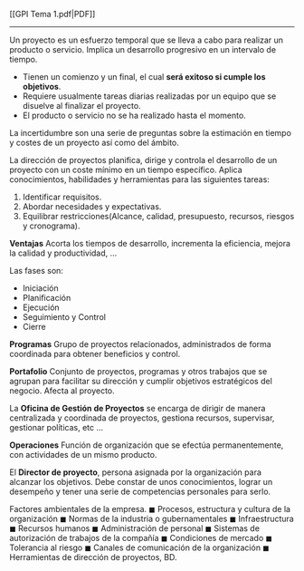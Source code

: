 [[GPI Tema 1.pdf|PDF]]
___
Un proyecto es un esfuerzo temporal que se lleva a cabo para realizar un producto o servicio. Implica un desarrollo progresivo en un intervalo de tiempo.
+ Tienen un comienzo y un final, el cual **será exitoso si cumple los objetivos**.
+ Requiere usualmente tareas diarias realizadas por un equipo que se disuelve al finalizar el proyecto.
+ El producto o servicio no se ha realizado hasta el momento.

La incertidumbre son una serie de preguntas sobre la estimación en tiempo y costes de un proyecto así como del ámbito.

La dirección de proyectos planifica, dirige y controla el desarrollo de un proyecto con un coste mínimo en un tiempo específico. Aplica conocimientos, habilidades y herramientas para las siguientes tareas:
1. Identificar requisitos.
2. Abordar necesidades y expectativas.
3. Equilibrar restricciones(Alcance, calidad, presupuesto, recursos, riesgos y cronograma).

**Ventajas** Acorta los tiempos de desarrollo, incrementa la eficiencia, mejora la calidad y productividad, ...

Las fases son:
+ Iniciación
+ Planificación
+ Ejecución
+ Seguimiento y Control
+ Cierre

**Programas** Grupo de proyectos relacionados, administrados de forma coordinada para obtener beneficios y control.

**Portafolio** Conjunto de proyectos, programas y otros trabajos que se agrupan para facilitar su dirección y cumplir objetivos estratégicos del negocio. Afecta al proyecto.

La **Oficina de Gestión de Proyectos** se encarga de dirigir de manera centralizada y coordinada de proyectos, gestiona recursos, supervisar, gestionar políticas, etc ...

**Operaciones** Función de organización que se efectúa permanentemente, con actividades de un mismo producto.

El **Director de proyecto**, persona asignada por la organización para alcanzar los objetivos. Debe constar de unos conocimientos, lograr un desempeño y tener una serie de competencias personales para serlo.

Factores ambientales de la empresa.
◼ Procesos, estructura y cultura de la organización 
◼ Normas de la industria o gubernamentales 
◼ Infraestructura 
◼ Recursos humanos 
◼ Administración de personal 
◼ Sistemas de autorización de trabajos de la compañía 
◼ Condiciones de mercado 
◼ Tolerancia al riesgo 
◼ Canales de comunicación de la organización 
◼ Herramientas de dirección de proyectos, BD.